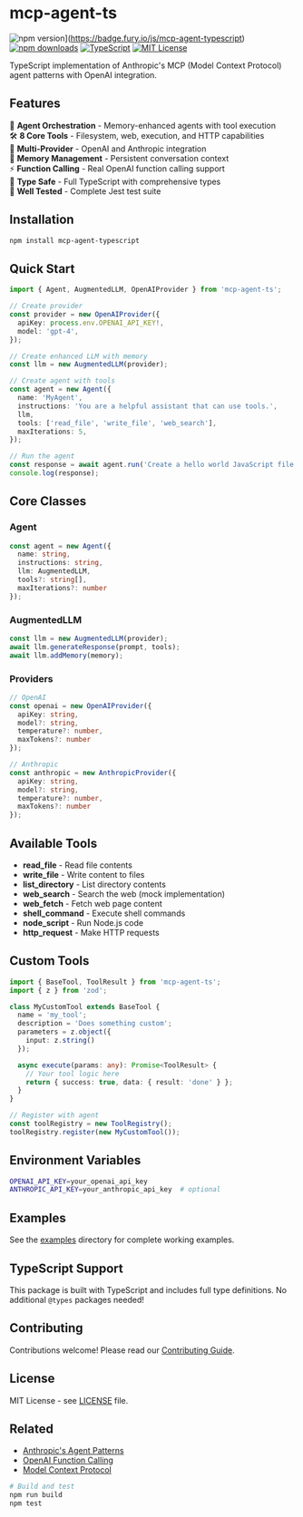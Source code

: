 # mcp-agent-ts

![npm version](https://badge.fury.io/js/mcp-agent-typescript.svg)](https://badge.fury.io/js/mcp-agent-typescript)
[![npm downloads](https://img.shields.io/npm/dm/mcp-agent-typescript.svg)](https://www.npmjs.com/package/mcp-agent-typescript)
[![TypeScript](https://img.shields.io/badge/TypeScript-007ACC?style=flat&logo=typescript&logoColor=white)](https://www.typescriptlang.org/)
[![MIT License](https://img.shields.io/badge/License-MIT-green.svg)](https://choosealicense.com/licenses/mit/)

TypeScript implementation of Anthropic's MCP (Model Context Protocol) agent patterns with OpenAI integration.

## Features

🤖 **Agent Orchestration** - Memory-enhanced agents with tool execution  
🛠️ **8 Core Tools** - Filesystem, web, execution, and HTTP capabilities  
🔌 **Multi-Provider** - OpenAI and Anthropic integration  
🧠 **Memory Management** - Persistent conversation context  
⚡ **Function Calling** - Real OpenAI function calling support  
📝 **Type Safe** - Full TypeScript with comprehensive types  
🧪 **Well Tested** - Complete Jest test suite  

## Installation

```bash
npm install mcp-agent-typescript
```

## Quick Start

```typescript
import { Agent, AugmentedLLM, OpenAIProvider } from 'mcp-agent-ts';

// Create provider
const provider = new OpenAIProvider({
  apiKey: process.env.OPENAI_API_KEY!,
  model: 'gpt-4',
});

// Create enhanced LLM with memory
const llm = new AugmentedLLM(provider);

// Create agent with tools
const agent = new Agent({
  name: 'MyAgent',
  instructions: 'You are a helpful assistant that can use tools.',
  llm,
  tools: ['read_file', 'write_file', 'web_search'],
  maxIterations: 5,
});

// Run the agent
const response = await agent.run('Create a hello world JavaScript file');
console.log(response);
```

## Core Classes

### Agent
```typescript
const agent = new Agent({
  name: string,
  instructions: string,
  llm: AugmentedLLM,
  tools?: string[],
  maxIterations?: number
});
```

### AugmentedLLM
```typescript
const llm = new AugmentedLLM(provider);
await llm.generateResponse(prompt, tools);
await llm.addMemory(memory);
```

### Providers
```typescript
// OpenAI
const openai = new OpenAIProvider({
  apiKey: string,
  model?: string,
  temperature?: number,
  maxTokens?: number
});

// Anthropic
const anthropic = new AnthropicProvider({
  apiKey: string,
  model?: string,
  temperature?: number,
  maxTokens?: number
});
```

## Available Tools

- **read_file** - Read file contents
- **write_file** - Write content to files  
- **list_directory** - List directory contents
- **web_search** - Search the web (mock implementation)
- **web_fetch** - Fetch web page content
- **shell_command** - Execute shell commands
- **node_script** - Run Node.js code
- **http_request** - Make HTTP requests

## Custom Tools

```typescript
import { BaseTool, ToolResult } from 'mcp-agent-ts';
import { z } from 'zod';

class MyCustomTool extends BaseTool {
  name = 'my_tool';
  description = 'Does something custom';
  parameters = z.object({
    input: z.string()
  });

  async execute(params: any): Promise<ToolResult> {
    // Your tool logic here
    return { success: true, data: { result: 'done' } };
  }
}

// Register with agent
const toolRegistry = new ToolRegistry();
toolRegistry.register(new MyCustomTool());
```

## Environment Variables

```bash
OPENAI_API_KEY=your_openai_api_key
ANTHROPIC_API_KEY=your_anthropic_api_key  # optional
```

## Examples

See the [examples](./src/examples/) directory for complete working examples.

## TypeScript Support

This package is built with TypeScript and includes full type definitions. No additional `@types` packages needed!

## Contributing

Contributions welcome! Please read our [Contributing Guide](./CONTRIBUTING.md).

## License

MIT License - see [LICENSE](./LICENSE) file.

## Related

- [Anthropic's Agent Patterns](https://docs.anthropic.com/en/docs/build-with-claude/agent-patterns)
- [OpenAI Function Calling](https://platform.openai.com/docs/guides/function-calling)
- [Model Context Protocol](https://modelcontextprotocol.io/)

```bash
# Build and test
npm run build
npm test
```